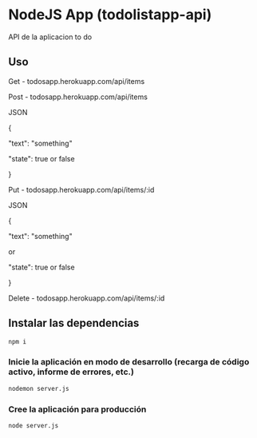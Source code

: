 # NodeJS App (todolistapp-api)

API de la aplicacion to do


## Uso


Get - todosapp.herokuapp.com/api/items

Post - todosapp.herokuapp.com/api/items

JSON

{

  "text": "something"

  "state": true or false

}

Put - todosapp.herokuapp.com/api/items/:id


JSON

{

  "text": "something"
  
  or

  "state": true or false

}

Delete - todosapp.herokuapp.com/api/items/:id


## Instalar las dependencias
```bash
npm i
```


### Inicie la aplicación en modo de desarrollo (recarga de código activo, informe de errores, etc.)
```bash
nodemon server.js
```


### Cree la aplicación para producción
```bash
node server.js
```
